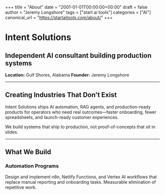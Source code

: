 +++
title = "About"
date = "2001-01-01T00:00:00+00:00"
draft = false
author = "Jeremy Longshore"
tags = ["start ai tools"]
categories = ["AI"]
canonical_url = "https://startaitools.com/about/"
+++

<h1 id="intent-solutions">Intent Solutions</h1>
<h2 id="independent-ai-consultant-building-production-systems">Independent AI consultant building production systems</h2>
<p><strong>Location:</strong> Gulf Shores, Alabama
<strong>Founder:</strong> Jeremy Longshore</p>
<hr/>
<h2 id="creating-industries-that-dont-exist">Creating Industries That Don’t Exist</h2>
<p>Intent Solutions ships AI automation, RAG agents, and production-ready products for operators who need real outcomes—faster onboarding, fewer spreadsheets, and launch-ready customer experiences.</p>
<p>We build systems that ship to production, not proof-of-concepts that sit in slides.</p>
<hr/>
<h2 id="what-we-build">What We Build</h2>
<h3 id="automation-programs">Automation Programs</h3>
<p>Design and implement n8n, Netlify Functions, and Vertex AI workflows that replace manual reporting and onboarding tasks. Measurable elimination of repetitive work.</p>
